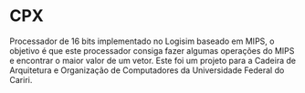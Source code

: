 # CPX
Processador de 16 bits implementado no Logisim baseado em MIPS, o objetivo é que este processador consiga fazer algumas operações do MIPS e encontrar o maior valor de um vetor. Este foi um projeto para a Cadeira de Arquitetura e Organização de Computadores da Universidade Federal do Cariri. 
